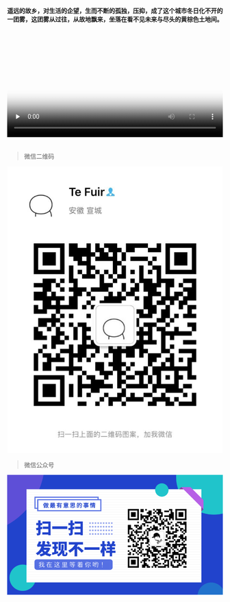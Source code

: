 **遥远的故乡，对生活的企望，生而不断的孤独，压抑，成了这个城市冬日化不开的一团雾，这团雾从过往，从故地飘来，坐落在看不见未来与尽头的黄棕色土地间。**

<video id="video" width="100%" controls="" preload="none" poster="http://media.w3.org/2010/05/sintel/poster.png">
      <source id="mp4" src="http://vwecam.tc.qq.com/1097_c24188c1e5b74b72bd38920c10c4abbb.f0.mp4?ptype=http&vkey=6ED7A71FB738AB4396DA7A3E388F8BDAF0661A000C7AD9A1BF6997597F8B4C522572429754F905C4852848BC38CB641F0A6F1BD8FC2397DD" type="video/mp4">
     
      <p>Your user agent does not support the HTML5 Video element.</p>
</video>
 <!-- <source id="webm" src="http://media.w3.org/2010/05/sintel/trailer.webm" type="video/webm">
      <source id="ogv" src="http://media.w3.org/2010/05/sintel/trailer.ogv" type="video/ogg"> -->
<br>
<br>

> 微信二维码

![微信二维码](assets/TIM图片20191017123106.jpg)

> 微信公众号

![微信公众号](assets/默认标题_横版二维码_2019.10.17.png)

<!-- <div id="main">
  <div>hello {{ msg }}</div>

</div>


<script >
// import API from './api/index.js'
// API.common.GetContent().then(res => {
//   console.log(res)
// })


  new Vue({
    el: '#main',
    data() {
      return { 
        msg: 'mysel'
      }
    },
    mounted:function(){
      this.getData();
    },
    methods:{
      getData:function(){
        var vm = this;
        console.log(vm)
        var request = new XMLHttpRequest()
        request.open('GET','http://localhost:3001/api/AboutContronller/GetContent',true)
        request.onload = function(){
          if(this.status >= 200 && this.status < 400){
            var dta = JSON.parse(this.response)
            vm.msg = dta[0].Title
            console.log(dta)
          }
        }
        request.onerror = function(){console.log('iserror')}
        request.send()
      }
    }
  })
</script> -->
